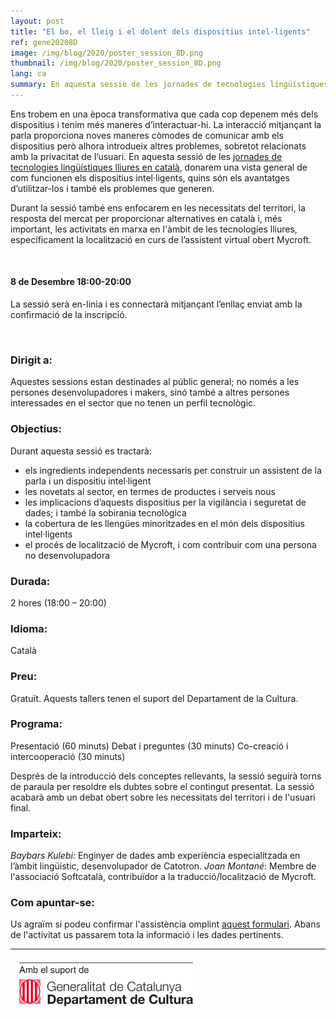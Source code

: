 ```yaml
---
layout: post
title: "El bo, el lleig i el dolent dels dispositius intel·ligents"
ref: gene20208D
image: /img/blog/2020/poster_session_8D.png
thumbnail: /img/blog/2020/poster_session_8D.png
lang: ca
summary: En aquesta sessió de les jornades de tecnologies lingüístiques lliures en català, donarem una vista general de com funcionen els dispositius intel·ligents, quins són els avantatges d’utilitzar-los i també els problemes que generen. També ens enfocarem en les necessitats del territori, la resposta del mercat per proporcionar alternatives en català i, més important, les activitats en marxa en l'àmbit de les tecnologies lliures.
---
```


Ens trobem en una època transformativa que cada cop depenem més dels dispositius i tenim més maneres d’interactuar-hi. La interacció mitjançant la parla proporciona noves maneres còmodes de comunicar amb els dispositius però alhora introdueix altres problemes, sobretot relacionats amb la privacitat de l’usuari. En aquesta sessió de les [jornades de tecnologies lingüístiques lliures en català][jornades], donarem una vista general de com funcionen els dispositius intel·ligents, quins són els avantatges d’utilitzar-los i també els problemes que generen.

Durant la sessió també ens enfocarem en les necessitats del territori, la resposta del mercat per proporcionar alternatives en català i, més important, les activitats en marxa en l'àmbit de les tecnologies lliures, específicament la localització en curs de l’assistent virtual obert Mycroft.

<br/>

#### 8 de Desembre 18:00-20:00
La sessió serà en-linia i es connectarà mitjançant l’enllaç enviat amb la confirmació de la inscripció.

<br/>

### Dirigit a:
Aquestes sessions estan destinades al públic general; no només a les persones desenvolupadores i makers, sinó també a altres persones interessades en el sector que no tenen un perfil tecnològic.

### Objectius:
Durant aquesta sessió es tractarà:
* els ingredients independents necessaris per construir un assistent de la parla i un dispositiu intel·ligent
* les novetats al sector, en termes de productes i serveis nous
* les implicacions d’aquests dispositius per la vigilància i seguretat de dades; i també la sobirania tecnològica
* la cobertura de les llengües minoritzades en el món dels dispositius intel·ligents
* el procés de localització de Mycroft, i com contribuir com una persona no desenvolupadora

### Durada:
2 hores (18:00 – 20:00)

### Idioma:
Català

### Preu:
Gratuït. Aquests tallers tenen el suport del Departament de la Cultura.

### Programa:
Presentació (60 minuts) Debat i preguntes (30 minuts) Co-creació i intercooperació (30 minuts)

Després de la introducció dels conceptes rellevants, la sessió seguirà torns de paraula per resoldre els dubtes sobre el contingut presentat. La sessió acabarà amb un debat obert sobre les necessitats del territori i de l'usuari final.

### Imparteix:
_Baybars Kulebi:_ Enginyer de dades amb experiència especialitzada en l’àmbit lingüístic, desenvolupador de Catotron.
_Joan Montané_: Membre de l'associació Softcatalà, contribuïdor a la traducció/localització de Mycroft.

### Com apuntar-se:
Us agraïm si podeu confirmar l'assistència omplint [aquest formulari](https://limesurvey.collectivat.cat/index.php?r=survey/index&sid=494293&lang=ca). Abans de l'activitat us passarem tota la informació i les dades pertinents.

---
<img src="/img/logo_generalitat.png" width="60%"/>

[jornades]: /blog/2020-11-06-jornades-de-tecnologies-lliures-de-la-parla/
